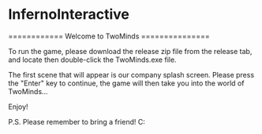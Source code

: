 # InfernoInteractive

============ Welcome to TwoMinds ===============  

To run the game, please download the release zip file from the release tab, and locate then double-click the TwoMinds.exe file.

The first scene that will appear is our company splash screen. 
Please press the "Enter" key to continue, the game will then take you into the world of TwoMinds...

Enjoy!

P.S. Please remember to bring a friend! C:

